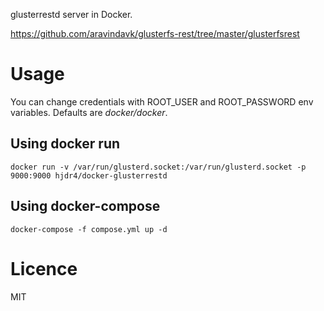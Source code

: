 glusterrestd server in Docker.  

https://github.com/aravindavk/glusterfs-rest/tree/master/glusterfsrest  

# Usage
You can change credentials with ROOT_USER and ROOT_PASSWORD env variables. Defaults are *docker/docker*.  

## Using docker run
`docker run -v /var/run/glusterd.socket:/var/run/glusterd.socket -p 9000:9000 hjdr4/docker-glusterrestd`

## Using docker-compose
`docker-compose -f compose.yml up -d`

# Licence
MIT 